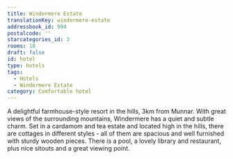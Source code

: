 ```yaml
---
title: Windermere Estate
translationKey: windermere-estate
addressbook_id: 994
postalcode: ''
starcategories_id: 3
rooms: 18
draft: false
id: hotel
type: hotels
tags:
  - Hotels
  - Windermere Estate
category: Comfortable hotel
---
```

A delightful farmhouse-style resort in the hills, 3km from Munnar. With great views of the surrounding mountains, Windermere has a quiet and subtle charm. Set in a cardamom and tea estate and located high in the hills, there are cottages in different styles - all of them are spacious and well furnished with sturdy wooden pieces. There is a pool, a lovely library and restaurant, plus nice sitouts and a great viewing point.